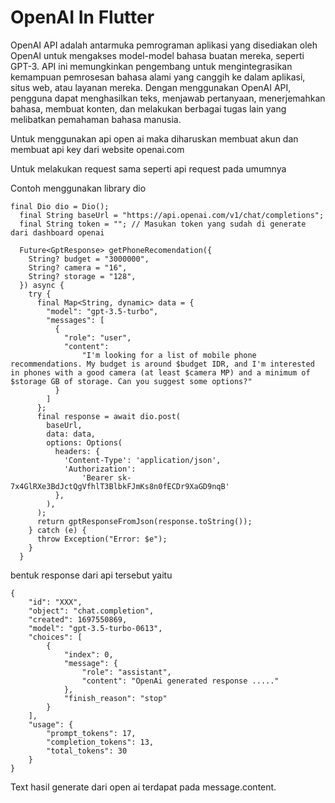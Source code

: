 # OpenAI In Flutter

OpenAI API adalah antarmuka pemrograman aplikasi yang disediakan oleh OpenAI untuk mengakses model-model bahasa buatan mereka, seperti GPT-3. API ini memungkinkan pengembang untuk mengintegrasikan kemampuan pemrosesan bahasa alami yang canggih ke dalam aplikasi, situs web, atau layanan mereka. Dengan menggunakan OpenAI API, pengguna dapat menghasilkan teks, menjawab pertanyaan, menerjemahkan bahasa, membuat konten, dan melakukan berbagai tugas lain yang melibatkan pemahaman bahasa manusia.

Untuk menggunakan api open ai maka diharuskan membuat akun dan membuat api key dari website openai.com

Untuk melakukan request sama seperti api request pada umumnya

Contoh menggunakan library dio
```
final Dio dio = Dio();
  final String baseUrl = "https://api.openai.com/v1/chat/completions";
  final String token = ""; // Masukan token yang sudah di generate dari dashboard openai

  Future<GptResponse> getPhoneRecomendation({
    String? budget = "3000000",
    String? camera = "16",
    String? storage = "128",
  }) async {
    try {
      final Map<String, dynamic> data = {
        "model": "gpt-3.5-turbo",
        "messages": [
          {
            "role": "user",
            "content":
                "I'm looking for a list of mobile phone recommendations. My budget is around $budget IDR, and I'm interested in phones with a good camera (at least $camera MP) and a minimum of $storage GB of storage. Can you suggest some options?"
          }
        ]
      };
      final response = await dio.post(
        baseUrl,
        data: data,
        options: Options(
          headers: {
            'Content-Type': 'application/json',
            'Authorization':
                'Bearer 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'
          },
        ),
      );
      return gptResponseFromJson(response.toString());
    } catch (e) {
      throw Exception("Error: $e");
    }
  }
```

bentuk response dari api tersebut yaitu
```
{
    "id": "XXX",
    "object": "chat.completion",
    "created": 1697550869,
    "model": "gpt-3.5-turbo-0613",
    "choices": [
        {
            "index": 0,
            "message": {
                "role": "assistant",
                "content": "OpenAi generated response ....."
            },
            "finish_reason": "stop"
        }
    ],
    "usage": {
        "prompt_tokens": 17,
        "completion_tokens": 13,
        "total_tokens": 30
    }
}
```

Text hasil generate dari open ai terdapat pada message.content.
